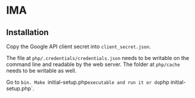 # IMA

## Installation
Copy the Google API client secret into `client_secret.json`.

The file at `php/.credentials/credentials.json` needs to be writable on the command line and readable by the web server.
The folder at `php/cache` needs to be writable as well.

Go to `bin. Make `initial-setup.php` executable and run it or do `php initial-setup.php`.